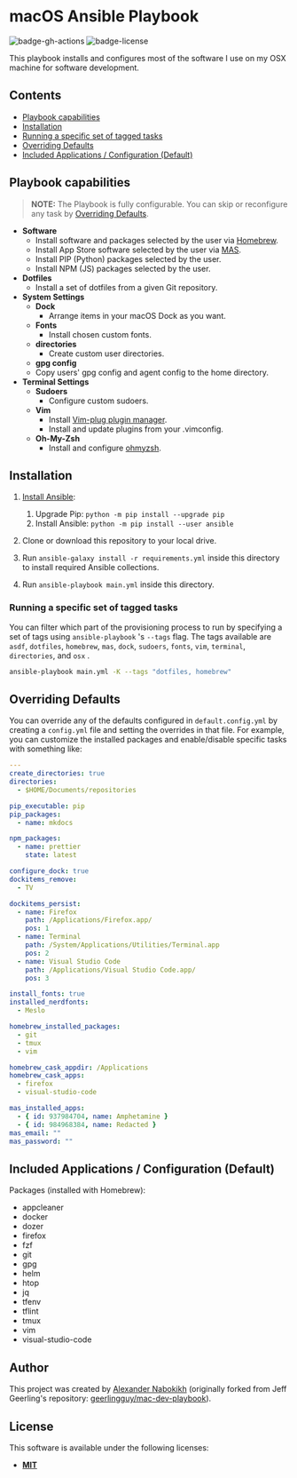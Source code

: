 # macOS Ansible Playbook

![badge-gh-actions]
![badge-license]

This playbook installs and configures most of the software I use on my OSX machine for software development.

## Contents

- [Playbook capabilities](#playbook-capabilities)
- [Installation](#installation)
- [Running a specific set of tagged tasks](#running-a-specific-set-of-tagged-tasks)
- [Overriding Defaults](#overriding-defaults)
- [Included Applications / Configuration (Default)](#included-applications--configuration-default)

## Playbook capabilities

> **NOTE:** The Playbook is fully configurable. You can skip or reconfigure any task by [Overriding Defaults](#overriding-defaults).

- **Software**
  - Install software and packages selected by the user via [Homebrew](https://github.com/Homebrew/brew).
  - Install App Store software selected by the user via [MAS](https://github.com/mas-cli/mas).
  - Install PIP (Python) packages selected by the user.
  - Install NPM (JS) packages selected by the user.
- **Dotfiles**
  - Install a set of dotfiles from a given Git repository.
- **System Settings**
  - **Dock**
    - Arrange items in your macOS Dock as you want.
  - **Fonts**
    - Install chosen custom fonts.
  - **directories**
    - Create custom user directories.
  - **gpg config**
  - Copy users' gpg config and agent config to the home directory.
- **Terminal Settings**
  - **Sudoers**
    - Configure custom sudoers.
  - **Vim**
    - Install [Vim-plug plugin manager](https://github.com/junegunn/vim-plug).
    - Install and update plugins from your .vimconfig.
  - **Oh-My-Zsh**
    - Install and configure [ohmyzsh](https://github.com/ohmyzsh/ohmyzsh).

## Installation

1. [Install Ansible](https://docs.ansible.com/ansible/latest/installation_guide/index.html):

   1. Upgrade Pip: `python -m pip install --upgrade pip`
   2. Install Ansible: `python -m pip install --user ansible`

2. Clone or download this repository to your local drive.
3. Run `ansible-galaxy install -r requirements.yml` inside this directory to install required Ansible collections.
4. Run `ansible-playbook main.yml` inside this directory.

### Running a specific set of tagged tasks

You can filter which part of the provisioning process to run by specifying a set of tags using `ansible-playbook` 's `--tags` flag. The tags available are `asdf`, `dotfiles`, `homebrew`, `mas`, `dock`, `sudoers`, `fonts`, `vim`, `terminal`, `directories`, and `osx` .

```sh
ansible-playbook main.yml -K --tags "dotfiles, homebrew"
```

## Overriding Defaults

You can override any of the defaults configured in `default.config.yml` by creating a `config.yml` file and setting the overrides in that file. For example, you can customize the installed packages and enable/disable specific tasks with something like:

```yaml
---
create_directories: true
directories:
  - $HOME/Documents/repositories

pip_executable: pip
pip_packages:
  - name: mkdocs

npm_packages:
  - name: prettier
    state: latest

configure_dock: true
dockitems_remove:
  - TV

dockitems_persist:
  - name: Firefox
    path: /Applications/Firefox.app/
    pos: 1
  - name: Terminal
    path: /System/Applications/Utilities/Terminal.app
    pos: 2
  - name: Visual Studio Code
    path: /Applications/Visual Studio Code.app/
    pos: 3

install_fonts: true
installed_nerdfonts:
  - Meslo

homebrew_installed_packages:
  - git
  - tmux
  - vim

homebrew_cask_appdir: /Applications
homebrew_cask_apps:
  - firefox
  - visual-studio-code

mas_installed_apps:
  - { id: 937984704, name: Amphetamine }
  - { id: 984968384, name: Redacted }
mas_email: ""
mas_password: ""
```

## Included Applications / Configuration (Default)

Packages (installed with Homebrew):

- appcleaner
- docker
- dozer
- firefox
- fzf
- git
- gpg
- helm
- htop
- jq
- tfenv
- tflint
- tmux
- vim
- visual-studio-code

## Author

This project was created by [Alexander Nabokikh](https://www.linkedin.com/in/nabokih/) (originally forked from Jeff Geerling's repository: [geerlingguy/mac-dev-playbook](https://github.com/geerlingguy/mac-dev-playbook)).

## License

This software is available under the following licenses:

- **[MIT](https://github.com/AlexNabokikh/mac-playbook/blob/master/LICENSE)**

[badge-gh-actions]: https://github.com/AlexNabokikh/windows-playbook/actions/workflows/release.yaml/badge.svg
[badge-license]: https://img.shields.io/badge/License-MIT-informational
